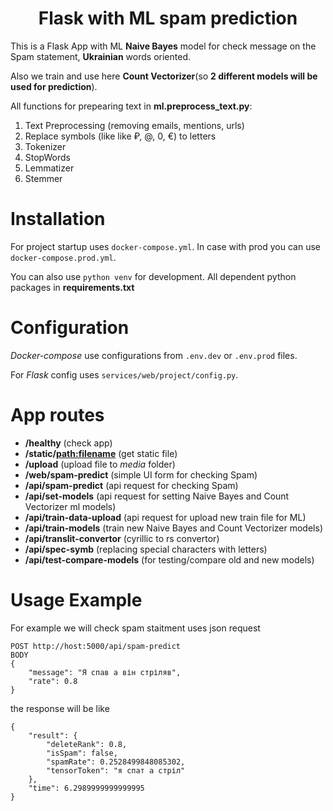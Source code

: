 <h1 align="center">Flask with ML spam prediction</h1>


This is a Flask App with ML **Naive Bayes** model for check message on the Spam statement, **Ukrainian** words oriented. 

Also we train and use here **Count Vectorizer**(so **2 different models  will be used for prediction**).

All functions for prepearing text in **ml.preprocess_text.py**:
1. Text Preprocessing (removing emails, mentions, urls)
2. Replace symbols (like like ₽, @, 0, €) to letters
3. Tokenizer
4. StopWords
5. Lemmatizer
6. Stemmer

# Installation

For project startup uses `docker-compose.yml`. In case with prod you can use `docker-compose.prod.yml`.

You can also use `python venv` for development. All dependent python packages in **requirements.txt**

# Configuration

*Docker-compose* use configurations from `.env.dev` or `.env.prod` files.

For *Flask* config uses `services/web/project/config.py`.

# App routes

- **/healthy** (check app)
- **/static/<path:filename>** (get static file)
- **/upload** (upload file to *media* folder)
- **/web/spam-predict** (simple UI form for checking Spam)
- **/api/spam-predict** (api request for checking Spam)
- **/api/set-models** (api request for setting Naive Bayes and Count Vectorizer ml models)
- **/api/train-data-upload** (api request for upload new train file for ML)
- **/api/train-models** (train new Naive Bayes and Count Vectorizer models)
- **/api/translit-convertor** (cyrillic to rs convertor)
- **/api/spec-symb** (replacing special characters with letters)
- **/api/test-compare-models** (for testing/compare old and new models)

# Usage Example

For example we will check spam staitment uses json request

```
POST http://host:5000/api/spam-predict
BODY
{
    "message": "Я спав а він стріляв",
    "rate": 0.8
}
```

the response will be like

```
{
    "result": {
        "deleteRank": 0.8,
        "isSpam": false,
        "spamRate": 0.2528499848085302,
        "tensorToken": "я спат а стріл"
    },
    "time": 6.2989999999999995
}
```